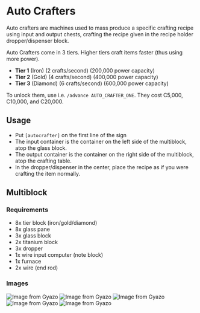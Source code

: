 # Auto Crafters

Auto crafters are machines used to mass produce a specific crafting recipe using input and output chests, crafting the recipe given in the recipe holder dropper/dispenser block.

Auto Crafters come in 3 tiers. Higher tiers craft items faster \(thus using more power\).

* **Tier 1** \(Iron\) \(2 crafts/second\) \(200,000 power capacity\)
* **Tier 2** \(Gold\) \(4 crafts/second\) \(400,000 power capacity\)
* **Tier 3** \(Diamond\) \(6 crafts/second\) \(600,000 power capacity\)

To unlock them, use i.e. `/advance AUTO_CRAFTER_ONE`. They cost C5,000, C10,000, and C20,000.

## Usage

* Put `[autocrafter]` on the first line of the sign
* The input container is the container on the left side of the multiblock, atop the glass block.
* The output container is the container on the right side of the multiblock, atop the crafting table.
* In the dropper/dispenser in the center, place the recipe as if you were crafting the item normally.

## Multiblock

### Requirements

* 8x tier block \(iron/gold/diamond\) 
* 8x glass pane
* 3x glass block
* 2x titanium block
* 3x dropper
* 1x wire input computer \(note block\) 
* 1x furnace
* 2x wire \(end rod\)

### Images

![Image from Gyazo](https://i.gyazo.com/31e73021635a2ce3baf62e67972c701d.png) ![Image from Gyazo](https://i.gyazo.com/18da692ced557272ece3967c569df8f7.png) ![Image from Gyazo](https://i.gyazo.com/d42acba4ee5b58ec9092fb947a3db8d3.png) ![Image from Gyazo](https://i.gyazo.com/429eb5e6b5902d814b9f1adf714f54ae.png) ![Image from Gyazo](https://i.gyazo.com/44ee0a0a497b19c1a10ab6c7b58dda24.png)

